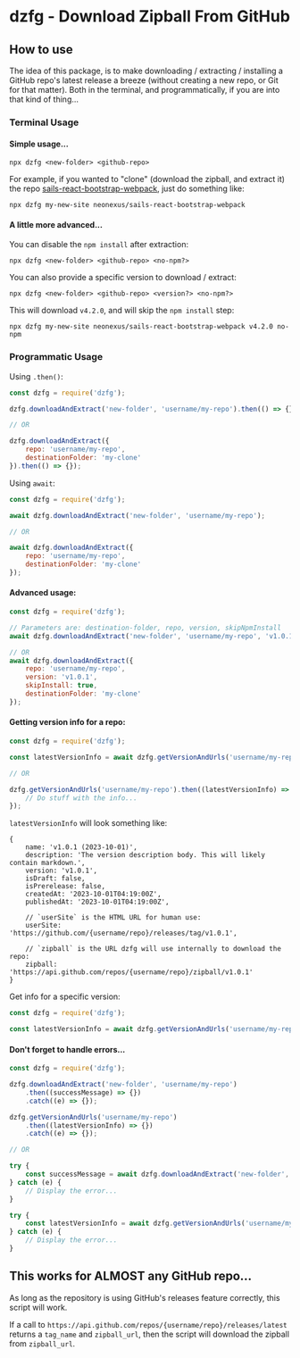 # dzfg - Download Zipball From GitHub



## How to use

The idea of this package, is to make downloading / extracting / installing a GitHub repo's latest release a breeze (without creating a new repo, or Git for that matter). Both in the terminal, and programmatically, if you are into that kind of thing...

### Terminal Usage

#### Simple usage...

`npx dzfg <new-folder> <github-repo>`

For example, if you wanted to "clone" (download the zipball, and extract it) the repo [sails-react-bootstrap-webpack](https://github.com/neonexus/sails-react-bootstrap-webpack), just do something like:

```shell
npx dzfg my-new-site neonexus/sails-react-bootstrap-webpack
```

#### A little more advanced...

You can disable the `npm install` after extraction:

`npx dzfg <new-folder> <github-repo> <no-npm?>`

You can also provide a specific version to download / extract:

`npx dzfg <new-folder> <github-repo> <version?> <no-npm?>`

This will download `v4.2.0`, and will skip the `npm install` step:
```shell
npx dzfg my-new-site neonexus/sails-react-bootstrap-webpack v4.2.0 no-npm
```

### Programmatic Usage

Using `.then()`:

```javascript
const dzfg = require('dzfg');

dzfg.downloadAndExtract('new-folder', 'username/my-repo').then(() => {});

// OR

dzfg.downloadAndExtract({
    repo: 'username/my-repo',
    destinationFolder: 'my-clone'
}).then(() => {});
```

Using `await`:
```javascript
const dzfg = require('dzfg');

await dzfg.downloadAndExtract('new-folder', 'username/my-repo');

// OR

await dzfg.downloadAndExtract({
    repo: 'username/my-repo',
    destinationFolder: 'my-clone'
});
```

#### Advanced usage:

```javascript
const dzfg = require('dzfg');

// Parameters are: destination-folder, repo, version, skipNpmInstall
await dzfg.downloadAndExtract('new-folder', 'username/my-repo', 'v1.0.1', true);

// OR
await dzfg.downloadAndExtract({
    repo: 'username/my-repo',
    version: 'v1.0.1',
    skipInstall: true,
    destinationFolder: 'my-clone'
});
```

#### Getting version info for a repo:

```javascript
const dzfg = require('dzfg');

const latestVersionInfo = await dzfg.getVersionAndUrls('username/my-repo');

// OR

dzfg.getVersionAndUrls('username/my-repo').then((latestVersionInfo) => {
    // Do stuff with the info...
});
```

`latestVersionInfo` will look something like:

```json5
{
    name: 'v1.0.1 (2023-10-01)',
    description: 'The version description body. This will likely contain markdown.',
    version: 'v1.0.1',
    isDraft: false,
    isPrerelease: false,
    createdAt: '2023-10-01T04:19:00Z',
    publishedAt: '2023-10-01T04:19:00Z',

    // `userSite` is the HTML URL for human use:
    userSite: 'https://github.com/{username/repo}/releases/tag/v1.0.1',

    // `zipball` is the URL dzfg will use internally to download the repo:
    zipball: 'https://api.github.com/repos/{username/repo}/zipball/v1.0.1'
}
```

Get info for a specific version:

```javascript
const dzfg = require('dzfg');

const latestVersionInfo = await dzfg.getVersionAndUrls('username/my-repo', 'v1.0.1');
```

#### Don't forget to handle errors...

```javascript
const dzfg = require('dzfg');

dzfg.downloadAndExtract('new-folder', 'username/my-repo')
    .then((successMessage) => {})
    .catch((e) => {});

dzfg.getVersionAndUrls('username/my-repo')
    .then((latestVersionInfo) => {})
    .catch((e) => {});

// OR

try {
    const successMessage = await dzfg.downloadAndExtract('new-folder', 'username/my-repo');
} catch (e) {
    // Display the error...
}

try {
    const latestVersionInfo = await dzfg.getVersionAndUrls('username/my-repo');
} catch (e) {
    // Display the error...
}
```

## This works for ALMOST any GitHub repo...

As long as the repository is using GitHub's releases feature correctly, this script will work.

If a call to `https://api.github.com/repos/{username/repo}/releases/latest` returns a `tag_name` and `zipball_url`, then the script will download the zipball from `zipball_url`.

